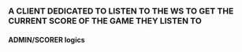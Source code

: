 ### A CLIENT DEDICATED TO LISTEN TO THE WS TO GET THE CURRENT SCORE OF THE GAME THEY LISTEN TO

#### ADMIN/SCORER logics


